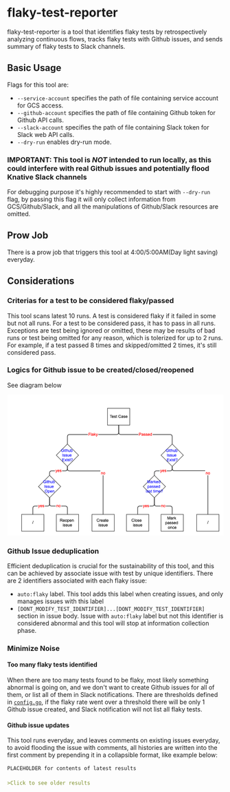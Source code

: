 # flaky-test-reporter

flaky-test-reporter is a tool that identifies flaky tests by retrospectively analyzing continuous flows, tracks flaky tests with Github issues, and sends summary of flaky tests to Slack channels.

## Basic Usage

Flags for this tool are:

* `--service-account` specifies the path of file containing service account for GCS access.
* `--github-account` specifies the path of file containing Github token for Github API calls.
* `--slack-account` specifies the path of file containing Slack token for Slack web API calls.
* `--dry-run` enables dry-run mode.

### IMPORTANT: This tool is _NOT_ intended to run locally, as this could interfere with real Github issues and potentially flood Knative Slack channels

For debugging purpose it's highly recommended to start with `--dry-run` flag, by passing this flag it will only collect information from GCS/Github/Slack, and all the manipulations of Github/Slack resources are omitted.

## Prow Job

There is a prow job that triggers this tool at 4:00/5:00AM(Day light saving) everyday.

## Considerations

### Criterias for a test to be considered flaky/passed

This tool scans latest 10 runs. A test is considered flaky if it failed in some but not all runs. For a test to be considered pass, it has to pass in all runs. Exceptions are test being ignored or omitted, these may be results of bad runs or test being omitted for any reason, which is tolerized for up to 2 runs. For example, if a test passed 8 times and skipped/omitted 2 times, it's still considered pass.

### Logics for Github issue to be created/closed/reopened

See diagram below

![alt text](flowchart.png)

### Github Issue deduplication

Efficient deduplication is crucial for the sustainability of this tool, and this can be achieved by associate issue with test by unique identifiers. There are 2 identifiers associated with each flaky issue:

* `auto:flaky` label. This tool adds this label when creating issues, and only manages issues with this label
* `[DONT_MODIFY_TEST_IDENTIFIER]...[DONT_MODIFY_TEST_IDENTIFIER]` section in issue body. Issue with `auto:flaky` label but not this identifier is considered abnormal and this tool will stop at information collection phase.

### Minimize Noise

#### Too many flaky tests identified

When there are too many tests found to be flaky, most likely something abnormal is going on, and we don't want to create Github issues for all of them, or list all of them in Slack notifications. There are thresholds defined in [`config.go`](config.go), if the flaky rate went over a threshold there will be only 1 Github issue created, and Slack notification will not list all flaky tests.

#### Github issue updates

This tool runs everyday, and leaves comments on existing issues everyday, to avoid flooding the issue with comments, all histories are written into the first comment by prepending it in a collapsible format, like example below:

```Markdown
PLACEHOLDER for contents of latest results

>Click to see older results
```
